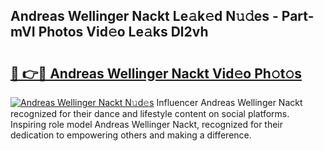 ## Andreas Wellinger Nackt Le𝚊k𝚎d N𝚞𝚍es - Part-mVI Photos Vid𝚎o Le𝚊ks Dl2vh

# <h2><a href="http://fb6fgg.evod.top/?m=Andreas+Wellinger+Nackt">🔗 👉🔴 Andreas Wellinger Nackt Vid𝚎o Ph𝚘t𝚘s</a></h2>

[![Andreas Wellinger Nackt N𝚞d𝚎s](https://i.imgur.com/8V9OHl7.gif)](http://fb6fgg.evod.top/?m=Andreas+Wellinger+Nackt)
Influencer Andreas Wellinger Nackt recognized for their dance and lifestyle content on social platforms. Inspiring role model Andreas Wellinger Nackt, recognized for their dedication to empowering others and making a difference. 
